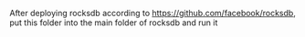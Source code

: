 After deploying rocksdb according to https://github.com/facebook/rocksdb, put this folder into the main folder of rocksdb and run it
